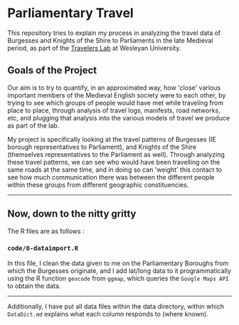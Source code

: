 # Parliamentary Travel

This repository tries to explain my process in analyzing the travel data of Burgesses and Knights of the Shire to Parliaments in the late Medieval period, as part of the [Travelers Lab](travelerslab.research.wesleyan.edu) at Wesleyan University.

## Goals of the Project

Our aim is to try to quantify, in an approximated way, how 'close' various important members of the Medieval English society were to each other, by trying to see which groups of people would have met while traveling from place to place, through analysis of travel logs, manifests, road networks, etc, and plugging that analysis into the various models of travel we produce as part of the lab.

My project is specifically looking at the travel patterns of Burgesses (IE borough representatives to Parliament), and Knights of the Shire (themselves representatives to the Parliament as well). Through analyzing these travel patterns, we can see who would have been travelling on the same roads at the same time, and in doing so can 'weight' this contact to see how much communication there was between the different people within these groups from different geographic constituencies.

---

## Now, down to the nitty gritty

The R files are as follows :

### `code/0-dataimport.R`

In this file, I clean the data given to me on the Parliamentary Boroughs from which the Burgesses originate, and I add lat/long data to it programmatically using the R function `geocode` from `ggmap`, which queries the `Google Maps API` to obtain the data.

---

Additionally, I have put all data files within the data directory, within which `DataDict.md` explains what each column responds to (where known).

